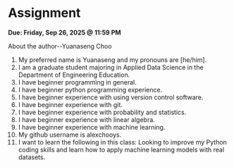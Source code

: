 # Assignment

**Due: Friday, Sep 26, 2025 @ 11:59 PM**

About the author--Yuanaseng Choo

1. My preferred name is Yuanaseng and my pronouns are [he/him].
2. I am a graduate student majoring in Applied Data Science in the Department of Engineering Education.
3. I have beginner programming in general.
4. I have beginner python programming experience.
5. I have beginner experience with using version control software.
6. I have beginner experience with git.
7. I have beginner experience with probability and statistics.
8. I have beginner experience with linear algebra.
9. I have beginner experience with machine learning.
10. My github username is alexchooys.
11. I want to learn the following in this class: Looking to improve my Python coding skills and learn how to apply machine learning models with real datasets. 
